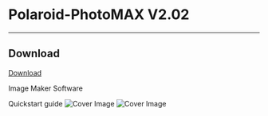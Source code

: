 # Polaroid-PhotoMAX V2.02
--------------------------
## Download

[Download](https://mega.nz/#!HZIBEaTI!HqwQNCVdkTcJIk9jIyC2BgorR7FWNXYuRj0aMeNXkvw)

Image Maker Software

Quickstart guide
![Cover Image](https://github.com/coolcraftnet18/Polaroid-PhotoMAX/blob/master/photomax.jpg?raw=true)
![Cover Image](https://github.com/coolcraftnet18/Polaroid-PhotoMAX/blob/master/scannedcover.jpg?raw=true)


